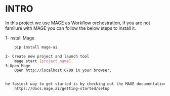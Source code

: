 INTRO
================================================================================

In this project we use MAGE as Workflow orchestration, if you are not familure with MAGE you can follow the below steps to install it.

1- nstall Mage
```bash
    pip install mage-ai 

2- Create new project and launch tool
    mage start [project_name]
3-Open Mage
    Open http://localhost:6789 in your browser.


he fastest way to get started is by checking out the MAGE documentation here.
    https://docs.mage.ai/getting-started/setup
